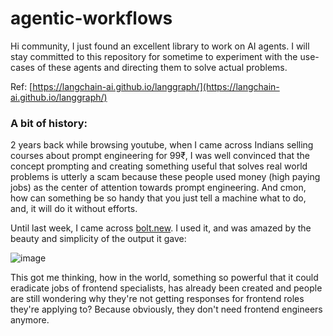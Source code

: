 # agentic-workflows

Hi community, I just found an excellent library to work on AI agents. I will stay committed to this repository for sometime to experiment with the use-cases of these agents and directing them to solve actual problems.

Ref: [https://langchain-ai.github.io/langgraph/](https://langchain-ai.github.io/langgraph/)

### A bit of history:
2 years back while browsing youtube, when I came across Indians selling courses about prompt engineering for 99₹, I was well convinced that the concept prompting and creating something useful that solves real world problems is utterly a scam because these people used money (high paying jobs) as the center of attention towards prompt engineering. And cmon, how can something be so handy that you just tell a machine what to do, and, it will do it without efforts.

Until last week, I came across [bolt.new](https://bolt.new). I used it, and was amazed by the beauty and simplicity of the output it gave:

![image](https://github.com/user-attachments/assets/58d7cef2-457a-4fa8-b29e-8596096d3286)

This got me thinking, how in the world, something so powerful that it could eradicate jobs of frontend specialists, has already been created and people are still wondering why they're not getting responses for frontend roles they're applying to? Because obviously, they don't need frontend engineers anymore.
